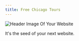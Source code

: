 ```yaml
---
title: Free Chicago Tours
---
```

![Header Image Of Your Website](images/header.jpg)

It's the seed of your next website.
